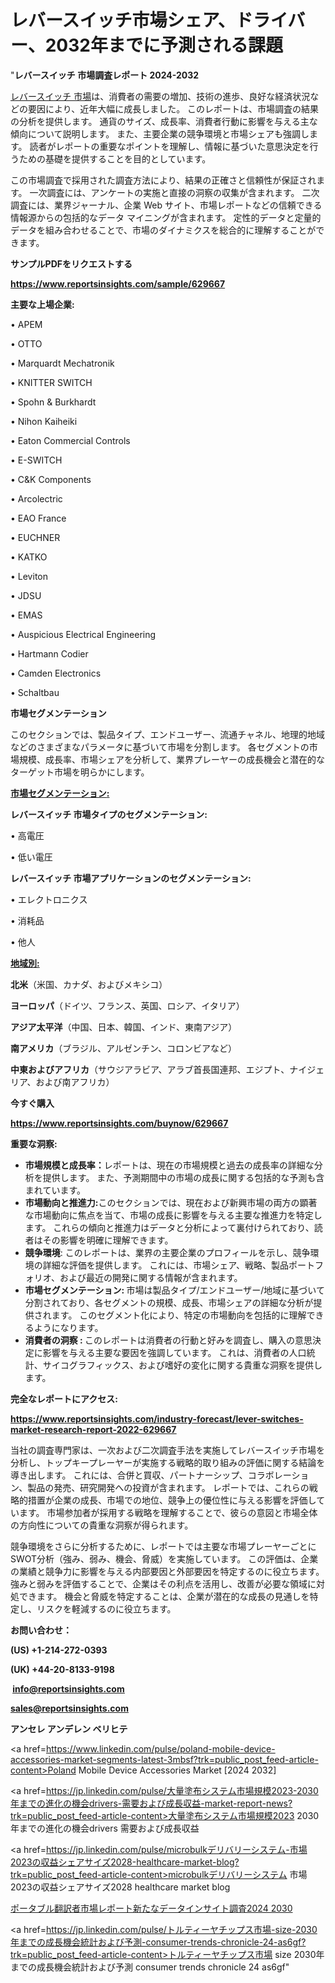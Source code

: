 # レバースイッチ市場シェア、ドライバー、2032年までに予測される課題

"<strong>レバースイッチ 市場調査レポート 2024-2032</strong>

<a href=https://www.reportsinsights.com/sample/629667>レバースイッチ 市場</a>は、消費者の需要の増加、技術の進歩、良好な経済状況などの要因により、近年大幅に成長しました。 このレポートは、市場調査の結果の分析を提供します。 通貨のサイズ、成長率、消費者行動に影響を与える主な傾向について説明します。 また、主要企業の競争環境と市場シェアも強調します。 読者がレポートの重要なポイントを理解し、情報に基づいた意思決定を行うための基礎を提供することを目的としています。

この市場調査で採用された調査方法により、結果の正確さと信頼性が保証されます。 一次調査には、アンケートの実施と直接の洞察の収集が含まれます。 二次調査には、業界ジャーナル、企業 Web サイト、市場レポートなどの信頼できる情報源からの包括的なデータ マイニングが含まれます。 定性的データと定量的データを組み合わせることで、市場のダイナミクスを総合的に理解することができます。

<strong><b>サンプルPDFをリクエストする</b></strong>

<a href=https://www.reportsinsights.com/sample/629667><strong><u>https://www.reportsinsights.com/sample/629667</u></strong></a>

<strong>主要な上場企業:</strong>

• APEM

• OTTO

• Marquardt Mechatronik

• KNITTER SWITCH

• Spohn & Burkhardt

• Nihon Kaiheiki

• Eaton Commercial Controls

• E-SWITCH

• C&K Components

• Arcolectric

• EAO France

• EUCHNER

• KATKO

• Leviton

• JDSU

• EMAS

• Auspicious Electrical Engineering

• Hartmann Codier

• Camden Electronics

• Schaltbau

<strong>市場セグメンテーション</strong>

このセクションでは、製品タイプ、エンドユーザー、流通チャネル、地理的地域などのさまざまなパラメータに基づいて市場を分割します。 各セグメントの市場規模、成長率、市場シェアを分析して、業界プレーヤーの成長機会と潜在的なターゲット市場を明らかにします。

<strong><u>市場セグメンテーション</u></strong><strong><u>:</u></strong>

<strong>レバースイッチ 市場タイプのセグメンテーション:</strong>

• 高電圧

• 低い電圧

<strong>レバースイッチ 市場アプリケーションのセグメンテーション:</strong>

• エレクトロニクス

• 消耗品

• 他人

<strong><u>地域別</u></strong><strong><u>:</u></strong>

<strong>北米</strong>（米国、カナダ、およびメキシコ）

<strong>ヨーロッパ</strong>（ドイツ、フランス、英国、ロシア、イタリア）

<strong>アジア太平洋</strong>（中国、日本、韓国、インド、東南アジア）

<strong>南アメリカ</strong>（ブラジル、アルゼンチン、コロンビアなど）

<strong>中東およびアフリカ</strong>（サウジアラビア、アラブ首長国連邦、エジプト、ナイジェリア、および南アフリカ）

<strong>今すぐ購入</strong>

<a href=https://www.reportsinsights.com/buynow/629667><strong><u>https://www.reportsinsights.com/buynow/629667</u></strong></a>

<strong>重要な洞察:</strong>
<ul>
  <li><strong>市場規模と成長率：</strong>レポートは、現在の市場規模と過去の成長率の詳細な分析を提供します。 また、予測期間中の市場の成長に関する包括的な予測も含まれています。</li>
  <li><strong>市場動向と推進力:</strong>このセクションでは、現在および新興市場の両方の顕著な市場動向に焦点を当て、市場の成長に影響を与える主要な推進力を特定します。 これらの傾向と推進力はデータと分析によって裏付けられており、読者はその影響を明確に理解できます。</li>
  <li><strong>競争環境</strong>: このレポートは、業界の主要企業のプロフィールを示し、競争環境の詳細な評価を提供します。 これには、市場シェア、戦略、製品ポートフォリオ、および最近の開発に関する情報が含まれます。</li>
  <li><strong>市場セグメンテーション: </strong>市場は製品タイプ/エンドユーザー/地域に基づいて分割されており、各セグメントの規模、成長、市場シェアの詳細な分析が提供されます。 このセグメント化により、特定の市場動向を包括的に理解できるようになります。</li>
  <li><strong>消費者の洞察 : </strong>このレポートは消費者の行動と好みを調査し、購入の意思決定に影響を与える主要な要因を強調しています。 これは、消費者の人口統計、サイコグラフィックス、および嗜好の変化に関する貴重な洞察を提供します。</li>
</ul>
<strong>完全なレポートにアクセス:</strong>

<a href=https://www.reportsinsights.com/industry-forecast/lever-switches-market-research-report-2022-629667><strong><u><b>https://www.reportsinsights.com/industry-forecast/lever-switches-market-research-report-2022-629667</b></u></strong></a>

当社の調査専門家は、一次および二次調査手法を実施してレバースイッチ市場を分析し、トップキープレーヤーが実施する戦略的取り組みの評価に関する結論を導き出します。 これには、合併と買収、パートナーシップ、コラボレーション、製品の発売、研究開発への投資が含まれます。 レポートでは、これらの戦略的措置が企業の成長、市場での地位、競争上の優位性に与える影響を評価しています。 市場参加者が採用する戦略を理解することで、彼らの意図と市場全体の方向性についての貴重な洞察が得られます。

競争環境をさらに分析するために、レポートでは主要な市場プレーヤーごとにSWOT分析（強み、弱み、機会、脅威）を実施しています。 この評価は、企業の業績と競争力に影響を与える内部要因と外部要因を特定するのに役立ちます。 強みと弱みを評価することで、企業はその利点を活用し、改善が必要な領域に対処できます。 機会と脅威を特定することは、企業が潜在的な成長の見通しを特定し、リスクを軽減するのに役立ちます。

<strong>お問い合わせ：</strong>

<strong>(US) +1-214-272-0393</strong>

<strong>(UK) +44-20-8133-9198</strong>

<strong> </strong><a href=info@reportsinsights.com><strong><u>info@reportsinsights.com</u></strong></a>

<a href=sales@reportsinsights.com><strong><u>sales@reportsinsights.com</u></strong></a>

<strong>アンセレ アンデレン ベリヒテ</strong>

<a href=https://www.linkedin.com/pulse/poland-mobile-device-accessories-market-segments-latest-3mbsf?trk=public_post_feed-article-content>Poland Mobile Device Accessories Market [2024 2032]</a>

<a href=https://jp.linkedin.com/pulse/大量塗布システム市場規模2023-2030年までの進化の機会drivers-需要および成長収益-market-report-news?trk=public_post_feed-article-content>大量塗布システム市場規模2023 2030年までの進化の機会drivers 需要および成長収益</a>

<a href=https://jp.linkedin.com/pulse/microbulkデリバリーシステム-市場2023の収益シェアサイズ2028-healthcare-market-blog?trk=public_post_feed-article-content>microbulkデリバリーシステム 市場2023の収益シェアサイズ2028 healthcare market blog</a>

<a href=https://www.linkedin.com/pulse/ポータブル翻訳者市場レポート新たなデータインサイト調査2024-2030-community-market-research-a8krf/>ポータブル翻訳者市場レポート新たなデータインサイト調査2024 2030</a>

<a href=https://jp.linkedin.com/pulse/トルティーヤチップス市場-size-2030年までの成長機会統計および予測-consumer-trends-chronicle-24-as6gf?trk=public_post_feed-article-content>トルティーヤチップス市場 size 2030年までの成長機会統計および予測 consumer trends chronicle 24 as6gf</a>"
